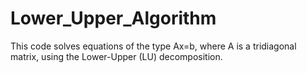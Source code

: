 # Lower_Upper_Algorithm
This code solves equations of the type Ax=b, where A is a tridiagonal matrix, using the Lower-Upper (LU) decomposition.
